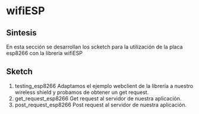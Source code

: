 # wifiESP

## Sintesis

En esta sección se desarrollan los scketch para la utilización de la placa esp8266 con la librería wifiESP

## Sketch

1. testing_esp8266
	Adaptamos el ejemplo webclient de la librería a nuestro wireless shield y probamos de obtener un get request.
2. get_request_esp8266
	Get request al servidor de nuestra aplicación.
3. post_request_esp8266
	Post request al servidor de nuestra aplicación.